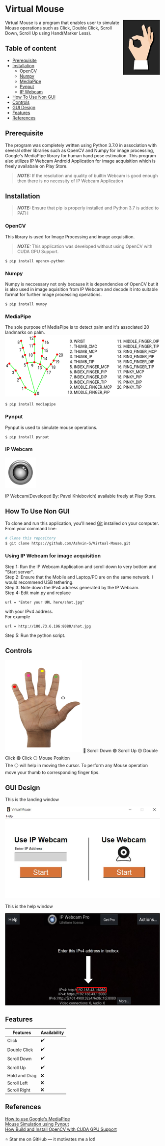 # Virtual Mouse
<a href="http://www.freepik.com"><img src="images/logo.jpg" width="120" height="178" align="right" alt="Designed by macrovector_official / Freepik"></a>
Virtual Mouse is a program that enables user to simulate Mouse operations such as Click, Double Click, Scroll Down, Scroll Up using Hand(Marker Less).

## Table of content
- [Prerequisite](#Prerequisite)
- [Installation](#Installation)
    - [OpenCV](#OpenCV)
    - [Numpy](#Numpy)
    - [MediaPipe](#MediaPipe)
    - [Pynput](#Pynput)
    - [IP Webcam](#IP-Webcam)
- [How To Use Non GUI](#How-To-Use-Non-GUI)
- [Controls](#Controls)
- [GUI Design](#GUI-Design)
- [Features](#Features)
- [References](#References)

  
       
   


## Prerequisite
The program was completely written using Python 3.7.0 in association with several other libraries such as OpenCV and Numpy for image processing, Google's MediaPipe library for human hand pose estimation. This program also utilizes IP Webcam Android Application for image acquisition which is freely availabale on Play Store.
> **_NOTE:_**  If the resolution and quality of builtin Webcam is good enough then there is no necessity of IP Webcam Application
>

## Installation
> **_NOTE:_**  Ensure that pip is properly installed and Python 3.7 is added to PATH
### OpenCV
This library is used for Image Processing and image acquisition.
> **_NOTE:_**  This application was developed without using OpenCV with CUDA GPU Support.
```
$ pip install opencv-python
```
### Numpy
Numpy is neccessary not only because it is dependencies of OpenCV but it is also used in image aquisition from IP Webcam and decode it into suitable format for further image processing operations.
```
$ pip install numpy
```
### MediaPipe
The sole purpose of MediaPipe is to detect palm and it's associated 20 landmarks on palm.
<img src="./images/hand_landmarks.png" width=600 height=200>
```
$ pip install mediapipe
```
### Pynput
Pynput is used to simulate mouse operations.
```
$ pip install pynput
```
### IP Webcam
<img src="images/Webcam.JPG" width="100" height="100"  alt="IP Webcam">
<p>IP Webcam(Developed By: Pavel Khlebovich) available freely at Play Store.</p>

## How To Use Non GUI
To clone and run this application, you'll need [Git](https://git-scm.com) installed on your computer. From your command line:
```bash
# Clone this repository
$ git clone https://github.com/Ashvin-G/Virtual-Mouse.git
```
### Using IP Webcam for image acquisition
Step 1: Run the IP Webcam Application and scroll down to very bottom and "Start server".<br>
Step 2: Ensure that the Mobile and Laptop/PC are on the same network. I would recommend USB tethering.<br>
Step 3: Note down the IPv4 address generated by the IP Webcam.<br>
Step 4: Edit main.py and replace<br>
```
url = "Enter your URL here/shot.jpg"
```
with your IPv4 address.<br>
For example
```
url = http://100.73.6.196:8080/shot.jpg
```
Step 5: Run the python script.


## Controls
<img src="images/control.png" width="250" height="300">
🔴 Scroll Down
🟣 Scroll Up
🟡 Double Click
🟢 Click
⚪ Mouse Position<br>
The ⚪ will help in moving the cursor. To perform any Mouse operation move your thumb to corresponding finger tips.

## GUI Design
<p> This is the landing window</p>
<img src="images/GUI_Design.JPG" width="600" height="300">
<p> This is the help window</p>
<img src="images/help.jpg" width="600" height="300">



## Features
| Features  | Availability |
| ------------- | ------------- |
| Click  | :heavy_check_mark:  |
| Double Click  | :heavy_check_mark:  |
| Scroll Down  | :heavy_check_mark:  |
| Scroll Up  | :heavy_check_mark:  |
| Hold and Drag  | :x: |
| Scroll Left  | :x:  |
| Scroll Right | :x:  |

## References
[How to use Google's MediaPipe](https://google.github.io/mediapipe/solutions/hands.html)<br>
[Mouse Simulation using Pynput](https://pythonhosted.org/pynput/mouse.html)<br>
[How Build and Install OpenCV with CUDA GPU Support](https://www.youtube.com/watch?v=YsmhKar8oOc)<br>




:star: Star me on GitHub — it motivates me a lot!


